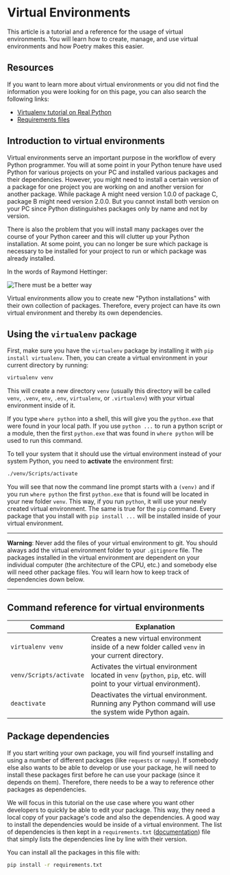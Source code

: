 # Virtual Environments

This article is a tutorial and a reference for the usage of virtual environments. You will learn how to create, manage, and use virtual environments and how Poetry makes this easier.

## Resources

If you want to learn more about virtual environments or you did not find the information you were looking for on this page, you can also search the following links:

- [Virtualenv tutorial on Real Python](https://realpython.com/python-virtual-environments-a-primer/)
- [Requirements files](https://pip.pypa.io/en/stable/user_guide/?highlight=requirements#requirements-files)

## Introduction to virtual environments

Virtual environments serve an important purpose in the workflow of every Python programmer. You will at some point in your Python tenure have used Python for various projects on your PC and installed various packages and their dependencies. However, you might need to install a certain version of a package for one project you are working on and another version for another package. While package A might need version 1.0.0 of package C, package B might need version 2.0.0. But you cannot install both version on your PC since Python distinguishes packages only by name and not by version.

There is also the problem that you will install many packages over the course of your Python career and this will clutter up your Python installation. At some point, you can no longer be sure which package is necessary to be installed for your project to run or which package was already installed.

In the words of Raymond Hettinger:

![There must be a better way](https://media.giphy.com/media/3scoQYue48MeZL2bBi/giphy.gif)

Virtual environments allow you to create new "Python installations" with their own collection of packages. Therefore, every project can have its own virtual environment and thereby its own dependencies.

## Using the `virtualenv` package

First, make sure you have the `virtualenv` package by installing it with `pip install virtualenv`. Then, you can create a virtual environment in your current directory by running:

```cmd
virtualenv venv
```

This will create a new directory `venv` (usually this directory will be called `venv`, `.venv`, `env`, `.env`, `virtualenv`, or `.virtualenv`) with your virtual environment inside of it.

If you type `where python` into a shell, this will give you the `python.exe` that were found in your local path. If you use `python ...` to run a python script or a module, then the first `python.exe` that was found in `where python` will be used to run this command.

To tell your system that it should use the virtual environment instead of your system Python, you need to **activate** the environment first:

```cmd
./venv/Scripts/activate
```

You will see that now the command line prompt starts with a `(venv)` and if you run `where python` the first `python.exe` that is found will be located in your new folder `venv`. This way, if you run `python`, it will use your newly created virtual environment. The same is true for the `pip` command. Every package that you install with `pip install ...` will be installed inside of your virtual environment.

---

**Warning**: Never add the files of your virtual environment to git. You should always add the virtual environment folder to your `.gitignore` file. The packages installed in the virtual environment are dependent on your individual computer (the architecture of the CPU, etc.) and somebody else will need other package files. You will learn how to keep track of dependencies down below.

---

## Command reference for virtual environments

| Command                 | Explanation                                                                                                         |
| ----------------------- | ------------------------------------------------------------------------------------------------------------------- |
| `virtualenv venv`       | Creates a new virtual environment inside of a new folder called `venv` in your current directory.                   |
| `venv/Scripts/activate` | Activates the virtual environment located in `venv` (`python`, `pip`, etc. will point to your virtual environment). |
| `deactivate`            | Deactivates the virtual environment. Running any Python command will use the system wide Python again.              |

## Package dependencies

If you start writing your own package, you will find yourself installing and using a number of different packages (like `requests` or `numpy`). If somebody else also wants to be able to develop or use your package, he will need to install these packages first before he can use your package (since it depends on them). Therefore, there needs to be a way to reference other packages as dependencies.

We will focus in this tutorial on the use case where you want other developers to quickly be able to edit your package. This way, they need a local copy of your package's code and also the dependencies. A good way to install the dependencies would be inside of a virtual environment. The list of dependencies is then kept in a `requirements.txt` ([documentation](https://pip.pypa.io/en/stable/user_guide/?highlight=requirements#requirements-files)) file that simply lists the dependencies line by line with their version.

You can install all the packages in this file with:

```cmd
pip install -r requirements.txt
```
